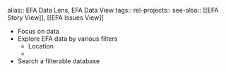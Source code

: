 alias:: EFA Data Lens, EFA Data View
tags::
rel-projects::
see-also:: [[EFA Story View]], [[EFA Issues View]]
- Focus on data
- Explore EFA data by various filters
	- Location
	-
- Search a filterable database
